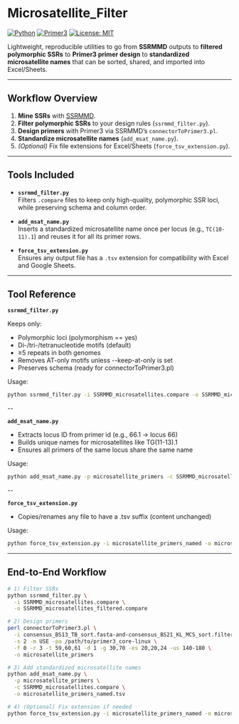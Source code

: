 # Microsatellite_Filter

[![Python](https://img.shields.io/badge/python-3.8%2B-blue.svg)](https://www.python.org/)
[![Primer3](https://img.shields.io/badge/Primer3-2.5.0-green.svg)](http://primer3.sourceforge.net/)
[![License: MIT](https://img.shields.io/badge/License-MIT-yellow.svg)](LICENSE)

Lightweight, reproducible utilities to go from **SSRMMD** outputs to **filtered polymorphic SSRs** to **Primer3 primer design** to **standardized microsatellite names** that can be sorted, shared, and imported into Excel/Sheets.

---

## Workflow Overview

1. **Mine SSRs** with [SSRMMD](https://github.com/GouXiangJian/SSRMMD).
2. **Filter polymorphic SSRs** to your design rules (`ssrmmd_filter.py`).
3. **Design primers** with Primer3 via SSRMMD’s `connectorToPrimer3.pl`.
4. **Standardize microsatellite names** (`add_msat_name.py`).
5. *(Optional)* Fix file extensions for Excel/Sheets (`force_tsv_extension.py`).

---

## Tools Included

- **`ssrmmd_filter.py`**  
  Filters `.compare` files to keep only high-quality, polymorphic SSR loci, while preserving schema and column order.

- **`add_msat_name.py`**  
  Inserts a standardized microsatellite name once per locus (e.g., `TC(10-11).1`) and reuses it for all its primer rows.

- **`force_tsv_extension.py`**  
  Ensures any output file has a `.tsv` extension for compatibility with Excel and Google Sheets.

---

## Tool Reference

**`ssrmmd_filter.py`**  

Keeps only:
- Polymorphic loci (polymorphism == yes)
- Di-/tri-/tetranucleotide motifs (default)
- ≥5 repeats in both genomes
- Removes AT-only motifs unless --keep-at-only is set
- Preserves schema (ready for connectorToPrimer3.pl)

Usage:

```bash
python ssrmmd_filter.py -i SSRMMD_microsatellites.compare -o SSRMMD_microsatellites_filtered.compare
````

--

**`add_msat_name.py`**

- Extracts locus ID from primer id (e.g., 66.1 → locus 66)
- Builds unique names for microsatellites like TG(11-13).1
- Ensures all primers of the same locus share the same name

Usage:

```bash
python add_msat_name.py -p microsatellite_primers -c SSRMMD_microsatellites.compare -o microsatellite_primers_named.tsv
````

--

**`force_tsv_extension.py`**  

- Copies/renames any file to have a .tsv suffix (content unchanged)

Usage:

```bash
python force_tsv_extension.py -i microsatellite_primers_named -o microsatellite_primers_named.tsv --rename
````

---

## End-to-End Workflow

```bash
# 1) Filter SSRs
python ssrmmd_filter.py \
  -i SSRMMD_microsatellites.compare \
  -o SSRMMD_microsatellites_filtered.compare

# 2) Design primers
perl connectorToPrimer3.pl \
  -i consensus_BS13_TB_sort.fasta-and-consensus_BS21_KL_MCS_sort.filtered.compare \
  -s 2 -m USE -pa /path/to/primer3_core-linux \
  -f 0 -r 3 -t 59,60,61 -d 1 -g 30,70 -es 20,20,24 -us 140-180 \
  -o microsatellite_primers

# 3) Add standardized microsatellite names
python add_msat_name.py \
  -p microsatellite_primers \
  -c SSRMMD_microsatellites.compare \
  -o microsatellite_primers_named.tsv

# 4) (Optional) Fix extension if needed
python force_tsv_extension.py -i microsatellite_primers_named -o microsatellite_primers_named.tsv --rename
